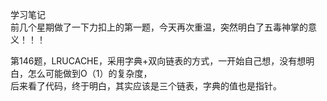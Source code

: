 学习笔记  
前几个星期做了一下力扣上的第一题，今天再次重温，突然明白了五毒神掌的意义！！！  

第146题，LRUCACHE，采用字典+双向链表的方式，一开始自己想，没有想明白，怎么可能做到O（1）的复杂度，  
后来看了代码，终于明白，其实应该是三个链表，字典的值也是指针。


